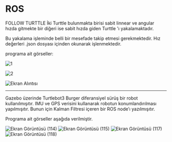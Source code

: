 # ROS
FOLLOW TURTTLE 
İki Turttle bulunmakta birisi sabit linnear ve angular hızda gitmekte bir diğeri ise sabit hızda giden Turttle 'ı yakalamaktadır.

Bu yakalama işleminde belli bir mesefade takip etmesi gerekmektedir. Hız değerleri .json dosyası içinden okunarak işlenmektedir.

programa ait görseller:

![1](https://user-images.githubusercontent.com/49341225/138941539-0580d37e-24dd-4790-82d1-52e3333844a3.PNG)

![2](https://user-images.githubusercontent.com/49341225/138941578-1490ba04-bc75-4b9d-b076-d9aba2e6ebe3.PNG)

![Ekran Alıntısı](https://user-images.githubusercontent.com/49341225/138941659-cf0230a2-9569-46f6-8192-f45531f501e1.PNG)


----------------------------------------

Gazebo üzerinde Turtlebot3 Burger diferansiyel sürüş bir robot kullanılmışıtır.
IMU ve GPS verisini kullanarak robotun konumlandırılması yapılmışıtır. Bunun için Kalman Filtresi 
içeren bir ROS node’ı yazılmışıtır.

Programa ait görseller aşağıda verilmiştir.

![Ekran Görüntüsü (114)](https://user-images.githubusercontent.com/49341225/138944165-3f4a0c17-94fc-4d13-93bc-8aca165e3297.png)
![Ekran Görüntüsü (115)](https://user-images.githubusercontent.com/49341225/138944171-1ffb4106-2967-45a9-83df-e96b3ad6fa2f.png)
![Ekran Görüntüsü (117)](https://user-images.githubusercontent.com/49341225/138944183-75e2e69b-609e-41ed-bfee-d2060d93522a.png)
![Ekran Görüntüsü (118)](https://user-images.githubusercontent.com/49341225/138944188-895dacbb-a279-4764-ba92-e814f51b6ea4.png)

